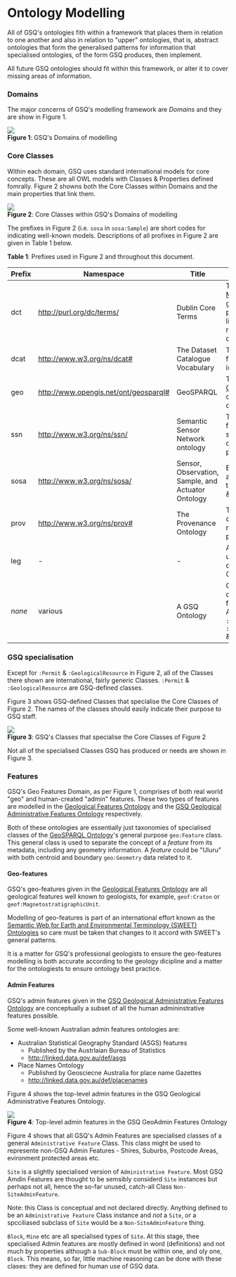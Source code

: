 # Ontology Modelling

All of GSQ's ontologies fith within a framework that places them in relation to one another and also in relation to "upper" ontologies, that is, abstract ontologies that form the generalised patterns for information that specialised ontologies, of the form GSQ produces, then implement.

All future GSQ ontologies should fit within this framework, or alter it to cover missing areas of information.

### Domains

The major concerns of GSQ's modelling framework are *Domains* and they are show in Figure 1.

![](images/domains.png)  
**Figure 1**: GSQ's Domains of modelling 

### Core Classes

Within each domain, GSQ uses standard international models for core concepts. These are all OWL models with Classes & Properties defined fomrally. Figure 2 showns both the Core Classes within Domains and the main properties that link them.

![](images/core-classes.png)  
**Figure 2**: Core Classes within GSQ's Domains of modelling

The prefixes in Figure 2 (i.e. `sosa` in `sosa:Sample`) are short codes for indicating well-known models. Descriptions of all profixes in Figure 2 are given in Table 1 below.

**Table 1**: Prefixes used in Figure 2 and throughout this document.  

**Prefix** | **Namespace** | **Title** | **Decription**
--- | --- | --- | --- 
dct | <http://purl.org/dc/terms/> | Dublin Core Terms | The [Dublin Core Metadata Initiative](https://www.dublincore.org/)'s general purpose properties for library-style resources (books, digital data etc.)
dcat | <http://www.w3.org/ns/dcat#> | The Dataset Catalogue Vocabulary | The [W3C](https://www.w3.org/)'s onology for describing things in digital catalogues 
geo | <http://www.opengis.net/ont/geosparql#> | GeoSPARQL | The [Open Geospatial Consortium](https://www.ogc.org/)'s ontology for spatial objects
ssn | <http://www.w3.org/ns/ssn/> | Semantic Sensor Network ontology | The [W3C](https://www.w3.org/)'s ontology for describing sensors and observation processes
sosa | <http://www.w3.org/ns/sosa/> | Sensor, Observation, Sample, and Actuator Ontology | Elementary classes and properties within the SSN for sampling & observation
prov | <http://www.w3.org/ns/prov#> | The Provenance Ontology | The [W3C](https://www.w3.org/)'s general ontology for representing provenance
leg | - | - | An as-yet, undefined, ontology of Australian or Queensland laws. 
*none* | various | A GSQ Ontology | One of GSQ's ontologies is used for these properties. Applies to `:Permit`, `:GeologicalResource`, `:permitsActivityOn` & `:hadPermit`


### GSQ specialisation

Except for `:Permit` & `:GeologicalResource` in Figure 2, all of the Classes there shown are international, fairly generic Classes. `:Permit` & `:GeologicalResource` are GSQ-defined classes.

Figure 3 shows GSQ-defined Classes that specialise the Core Classes of Figure 2. The names of the classes should easily indicate their purpose to GSQ staff.

![](images/gsq-classes.png)  
**Figure 3**: GSQ's Classes that specialise the Core Classes of Figure 2 

Not all of the specialised Classes GSQ has produced or needs are shown in Figure 3.


### Features

GSQ's Geo Features Domain, as per Figure 1, comprises of both real world "geo" and human-created "admin" features. These two types of features are modelled in the [Geological Features Ontology](http://linked.data.gov.au/def/geofeatures) and the [GSQ Geological Administrative Features Ontology](http://linked.data.gov.au/def/geoadminfeatures) respectively.

Both of these ontologies are essentially just taxonomies of specialised classes of the [GeoSPARQL Ontology](https://www.ogc.org/standards/geosparql/)'s general purpose `geo:Feature` class. This general class is used to separate the concept of a *feature* from its metadata, including any geometry information. A *feature* could be "Uluru" with both centroid and boundary `geo:Geometry` data related to it.

#### Geo-features

GSQ's geo-features given in the [Geological Features Ontology](http://linked.data.gov.au/def/geofeatures) are all geological features well known to geologists, for example, `geof:Craton` or `geof:MagnetostratigraphicUnit`.

Modelling of geo-features is part of an international effort known as the [Semantic Web for Earth and Environmental Terminology (SWEET) Ontologies](http://sweetontology.net) so care must be taken that changes to it accord with SWEET's general patterns.

It is a matter for GSQ's professional geologists to ensure the geo-features modelling is both accurate according to the geology dicipline and a matter for the ontologiests to ensure ontology best practice.

#### Admin Features

GSQ's admin features given in the [GSQ Geological Administrative Features Ontology](http://linked.data.gov.au/def/geoadminfeatures) are conceptually a subset of all the human admininstrative features possible.

Some well-known Australian admin features ontologies are:

* Australian Statistical Geography Standard (ASGS) features
  * Published by the Austrlaian Bureau of Statistics
  * <http://linked.data.gov.au/def/asgs>
* Place Names Ontology
  * Published by Geosciecne Australia for place name Gazettes
  * <http://linked.data.gov.au/def/placenames>

Figure 4 shows the top-level admin features in the GSQ Geological Administrative Features Ontology.

![](images/geoadmin-features-classes.png)  
**Figure 4**: Top-level admin features in the GSQ GeoAdmin Features Ontology

Figure 4 shows that all GSQ's Admin Features are specialised classes of a general `Administrative Feature` Class. This class might be used to represente non-GSQ Admin Features - Shires, Suburbs, Postcode Areas, evironment protected areas etc.

`Site` is a slightly specialised version of `Administrative Feature`. Most GSQ Amdin Features are thought to be semsibly considerd `Site` instances but perhaps not all, hence the so-far unused, catch-all Class `Non-SiteAdminFeature`. 

Note: this Class is conceptual and not declared directly. Anything defined to be an `Administrative Feature` Class instance and *not* a `Site`, or a spcciliased subclass of `Site` would be a `Non-SiteAdminFeature` thing.

`Block`, `Mine` etc are all specialised types of `Site`. At this stage, thee specialised Admin features are mostly defined in word (definitions) and not much by properties although a `Sub-Block` must be within one, and oly one, `Block`. This means, so far, little machine reasoning can be done with these clases: they are defined for human use of GSQ data.
